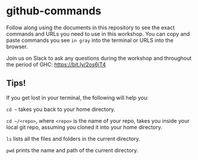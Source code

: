 # github-commands
Follow along using the documents in this repository to see the exact commands and URLs you need to use in this workshop. You can copy and paste commands you see `in gray` into the terminal or URLS into the browser. 

Join us on Slack to ask any questions during the workshop and throughout the period of GHC: https://bit.ly/2os6jT4

## Tips!
If you get lost in your terminal, the following will help you:

`cd ~` takes you back to your home directory.  

`cd ~/<repo>`, where `<repo>` is the name of your repo, takes you inside your local git repo, assuming you cloned it into your home directory.  

`ls` lists all the files and folders in the current directory.  

`pwd` prints the name and path of the current directory.  

